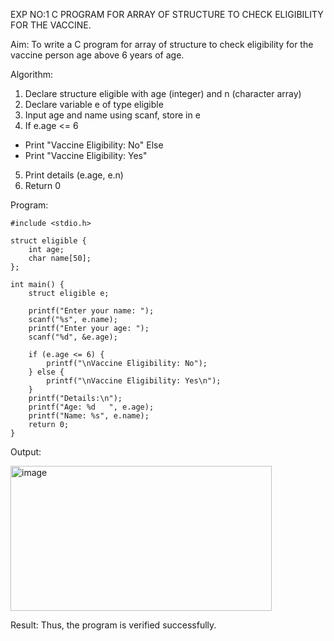 EXP NO:1 C PROGRAM FOR ARRAY OF STRUCTURE TO CHECK ELIGIBILITY FOR THE VACCINE.

Aim:
To write a C program for array of structure to check eligibility for the vaccine person age above 6 years of age.

Algorithm:
1.	Declare structure eligible with age (integer) and n (character array)
2.	Declare variable e of type eligible
3.	Input age and name using scanf, store in e
4.	If e.age <= 6
-	Print "Vaccine Eligibility: No"
Else
-	Print "Vaccine Eligibility: Yes"
5.	Print details (e.age, e.n)
6.	Return 0
 
Program:
```
#include <stdio.h>

struct eligible {
    int age;          
    char name[50];    
};

int main() {
    struct eligible e;

    printf("Enter your name: ");
    scanf("%s", e.name);
    printf("Enter your age: ");
    scanf("%d", &e.age);

    if (e.age <= 6) {
        printf("\nVaccine Eligibility: No");
    } else {
        printf("\nVaccine Eligibility: Yes\n");
    }
    printf("Details:\n");
    printf("Age: %d   ", e.age);
    printf("Name: %s", e.name);
    return 0;
}
```

Output:


<img width="418" height="232" alt="image" src="https://github.com/user-attachments/assets/37c863bb-7518-4171-b5d4-614eb75d620f" />



Result:
Thus, the program is verified successfully.

